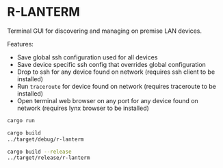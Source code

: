 # R-LANTERM

Terminal GUI for discovering and managing on premise LAN devices.

Features:
- Save global ssh configuration used for all devices
- Save device specific ssh config that overrides global configuration
- Drop to ssh for any device found on network (requires ssh client to be installed)
- Run `traceroute` for device found on network (requires traceroute to be installed)
- Open terminal web browser on any port for any device found on network (requires lynx browser to be installed)

```bash
cargo run

cargo build
../target/debug/r-lanterm

cargo build --release
../target/release/r-lanterm
```
